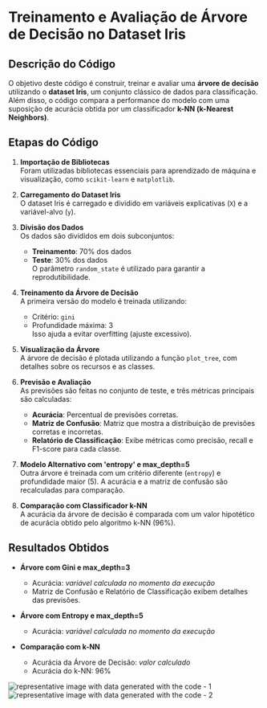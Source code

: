# Treinamento e Avaliação de Árvore de Decisão no Dataset Iris

## Descrição do Código
O objetivo deste código é construir, treinar e avaliar uma **árvore de decisão** utilizando o **dataset Iris**, um conjunto clássico de dados para classificação. Além disso, o código compara a performance do modelo com uma suposição de acurácia obtida por um classificador **k-NN (k-Nearest Neighbors)**.

## Etapas do Código

1. **Importação de Bibliotecas**  
   Foram utilizadas bibliotecas essenciais para aprendizado de máquina e visualização, como `scikit-learn` e `matplotlib`.

2. **Carregamento do Dataset Iris**  
   O dataset Iris é carregado e dividido em variáveis explicativas (`X`) e a variável-alvo (`y`).

3. **Divisão dos Dados**  
   Os dados são divididos em dois subconjuntos:  
   - **Treinamento**: 70% dos dados  
   - **Teste**: 30% dos dados  
   O parâmetro `random_state` é utilizado para garantir a reprodutibilidade.

4. **Treinamento da Árvore de Decisão**  
   A primeira versão do modelo é treinada utilizando:
   - Critério: `gini`
   - Profundidade máxima: 3  
   Isso ajuda a evitar overfitting (ajuste excessivo).

5. **Visualização da Árvore**  
   A árvore de decisão é plotada utilizando a função `plot_tree`, com detalhes sobre os recursos e as classes.

6. **Previsão e Avaliação**  
   As previsões são feitas no conjunto de teste, e três métricas principais são calculadas:
   - **Acurácia**: Percentual de previsões corretas.
   - **Matriz de Confusão**: Matriz que mostra a distribuição de previsões corretas e incorretas.
   - **Relatório de Classificação**: Exibe métricas como precisão, recall e F1-score para cada classe.

7. **Modelo Alternativo com 'entropy' e max_depth=5**  
   Outra árvore é treinada com um critério diferente (`entropy`) e profundidade maior (5). A acurácia e a matriz de confusão são recalculadas para comparação.

8. **Comparação com Classificador k-NN**  
   A acurácia da árvore de decisão é comparada com um valor hipotético de acurácia obtido pelo algoritmo k-NN (96%).

## Resultados Obtidos

- **Árvore com Gini e max_depth=3**  
  - Acurácia: *variável calculada no momento da execução*  
  - Matriz de Confusão e Relatório de Classificação exibem detalhes das previsões.

- **Árvore com Entropy e max_depth=5**  
  - Acurácia: *variável calculada no momento da execução*

- **Comparação com k-NN**  
  - Acurácia da Árvore de Decisão: *valor calculado*  
  - Acurácia do k-NN: 96%

![representative image with data generated with the code - 1](image-1.png)
![representative image with data generated with the code - 2](image-2.png)